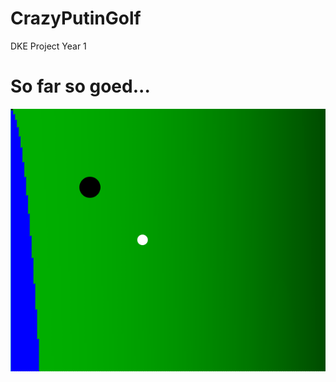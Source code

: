 # CrazyPutinGolf
DKE Project Year 1

# So far so goed...

![alt text](https://raw.githubusercontent.com/icaka98/CrazyPutinGolf/master/initial_image.PNG)
